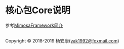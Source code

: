 # 核心包Core说明

参考[MimosaFramework简介](./index.html#introduction.md)



## 
Copyright © 2018-2019 杨安康(yak1992@foxmail.com)

